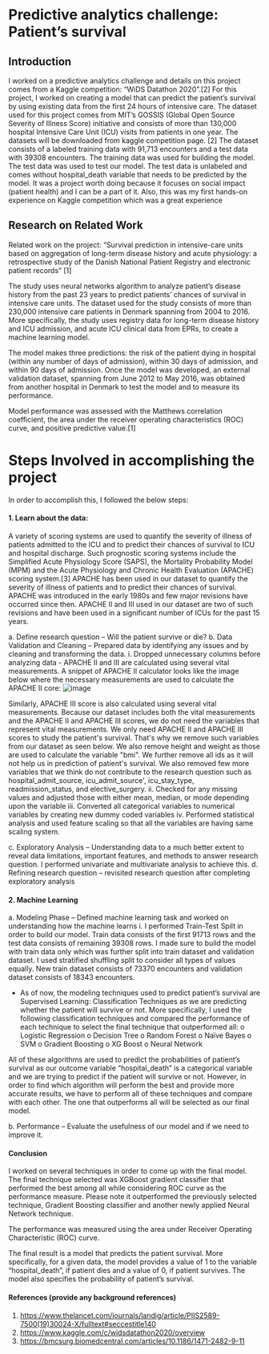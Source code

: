 # Predictive analytics challenge: Patient’s survival
## Introduction
I worked on a predictive analytics challenge and details on this project comes from a Kaggle competition: “WiDS Datathon 2020”.[2] For this project, I worked on creating a model that can predict the patient’s survival by using existing data from the first 24 hours of intensive care. The dataset used for this project comes from MIT’s GOSSIS (Global Open Source Severity of Illness Score) initiative  and consists of more than 130,000 hospital Intensive Care Unit (ICU) visits from patients in one year. The datasets will be downloaded from kaggle competition page. [2] The dataset consists of a labeled training data with 91,713 encounters and a test data with 39308 encounters. The training data was used for building the model. The test data was used to test our model. The test data is unlabeled and comes without hospital_death variable that needs to be predicted by the model. It was a project worth doing because it focuses on social impact (patient health) and I can be a part of it. Also, this was my first hands-on experience on Kaggle competition which was a great experience 


## Research on Related Work
Related work on the project: “Survival prediction in intensive-care units based on aggregation of long-term disease history and acute physiology: a retrospective study of the Danish National Patient Registry and electronic patient records” [1]

The study uses neural networks algorithm to analyze patient’s disease history from the past 23 years to predict patients’ chances of survival in intensive care units. The dataset used for the study consists of more than 230,000 intensive care patients in Denmark spanning from 2004 to 2016. More specifically, the study uses registry data for long-term disease history and ICU admission, and acute ICU clinical data from EPRs, to create a machine learning model. 

The model makes three predictions: the risk of the patient dying in hospital (within any number of days of admission), within 30 days of admission, and within 90 days of admission. Once the model was developed, an external validation dataset, spanning from June 2012 to May 2016, was obtained from another hospital in Denmark to test the model and to measure its performance. 

Model performance was assessed with the Matthews correlation coefficient, the area under the receiver operating characteristics (ROC) curve, and positive predictive value.[1] 

# Steps Involved in accomplishing the project
In order to accomplish this, I followed the below steps:

#### 1.	Learn about the data:
A variety of scoring systems are used to quantify the severity of illness of patients admitted to the ICU and to predict their chances of survival to ICU and hospital discharge. Such prognostic scoring systems include the Simplified Acute Physiology Score (SAPS), the Mortality Probability Model (MPM) and the Acute Physiology and Chronic Health Evaluation (APACHE) scoring system.[3] APACHE has been used in our dataset to quantify the severity of illness of patients and to predict their chances of survival. APACHE was introduced in the early 1980s and few major revisions have occurred since then. APACHE II and III used in our dataset are two of such revisions and have been used in a significant number of ICUs for the past 15 years.

a.	Define research question – Will the patient survive or die?
b.	Data Validation and Cleaning – Prepared data by identifying any issues and by cleaning and transforming the data. 
i.	Dropped unnecessary columns before analyzing data - APACHE II and III are calculated using several vital measurements. A snippet of APACHE II calculator looks like the image below where the necessary measurements are used to calculate the APACHE II core:
                               ![image](https://user-images.githubusercontent.com/56932100/110676283-c9c85800-81a1-11eb-92fd-7f8f342d9a01.png) 

 
Similarly, APACHE III score is also calculated using several vital measurements.
Because our dataset includes both the vital measurements and the APACHE II and APACHE III scores, we do not need the variables that represent vital measurements. We only need APACHE II and APACHE III scores to study the patient's survival. That's why we remove such variables from our dataset as seen below.
We also remove height and weight as those are used to calculate the variable "bmi".
We further remove all ids as it will not help us in prediction of patient's survival. We also removed few more variables that we think do not contribute to the research question such as hospital_admit_source, icu_admit_source', icu_stay_type, readmission_status, and elective_surgery.
ii.	Checked for any missing values and adjusted those with either mean, median, or mode depending upon the variable 
iii.	Converted all categorical variables to numerical variables by creating new dummy coded variables
iv.	Performed statistical analysis and used feature scaling so that all the variables are having same scaling system.

c.	Exploratory Analysis – Understanding data to a much better extent to reveal data limitations, important features, and methods to answer research question. I performed univariate and multivariate analysis to achieve this.
d.	Refining research question – revisited research question after completing exploratory analysis

#### 2.	Machine Learning 
a.	Modeling Phase – Defined machine learning task and worked on understanding how the machine learns
i.	I performed Train-Test Spilt in order to build our model. Train data consists of the first 91713 rows and the test data consists of remaining 39308 rows. I made sure to build the model with train data only which was further split into train dataset and validation dataset. I used stratified shuffling split to consider all types of values equally. New train dataset consists of 73370 encounters and validation dataset consists of 18343 encounters. 
 
-	As of now, the modeling techniques used to predict patient’s survival are Supervised Learning: Classification Techniques as we are predicting whether the patient will survive or not. More specifically, I used the following classification techniques and compared the performance of each technique to select the final technique that outperformed all:
o	Logistic Regression
o	Decision Tree 
o	Random Forest 
o	Naïve Bayes
o	SVM 
o	Gradient Boosting
o	XG Boost
o	Neural Network

All of these algorithms are used to predict the probabilities of patient’s survival as our outcome variable “hospital_death” is a categorical variable and we are trying to predict if the patient will survive or not. However, in order to find which algorithm will perform the best and provide more accurate results, we have to perform all of these techniques and compare with each other. The one that outperforms all will be selected as our final model.


b.	Performance – Evaluate the usefulness of our model and if we need to improve it.


#### Conclusion
I worked on several techniques in order to come up with the final model. The final technique selected was XGBoost gradient classifier that performed the best among all while considering ROC curve as the performance measure. Please note it outperformed the previously selected technique, Gradient Boosting classifier and another newly applied Neural Network technique. 

The performance was measured using the area under Receiver Operating Characteristic (ROC) curve.

The final result is a model that predicts the patient survival.  More specifically, for a given data, the model provides a value of 1 to the variable “hospital_death”, if patient dies and a value of 0, if patient survives. The model also specifies the probability of patient’s survival. 

#### References (provide any background references)
1.	https://www.thelancet.com/journals/landig/article/PIIS2589-7500(19)30024-X/fulltext#seccestitle140
2.	https://www.kaggle.com/c/widsdatathon2020/overview
4.	https://bmcsurg.biomedcentral.com/articles/10.1186/1471-2482-9-11


